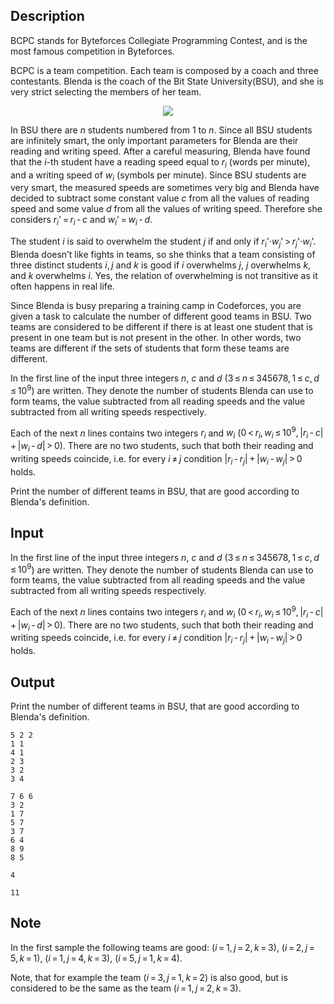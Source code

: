 ## Description

<div><p>BCPC stands for Byteforces Collegiate Programming Contest, and is the most famous competition in Byteforces.</p><p>BCPC is a team competition. Each team is composed by a coach and three contestants. Blenda is the coach of the Bit State University(BSU), and she is very strict selecting the members of her team.</p><center> <img class="tex-graphics" src="file://RpE9i0PN.png" style="max-width: 100.0%;max-height: 100.0%;"> </center><p>In BSU there are <span class="tex-span"><i>n</i></span> students numbered from 1 to <span class="tex-span"><i>n</i></span>. Since all BSU students are infinitely smart, the only important parameters for Blenda are their reading and writing speed. After a careful measuring, Blenda have found that the <span class="tex-span"><i>i</i></span>-th student have a <span class="tex-font-style-bf">reading</span> speed equal to <span class="tex-span"><i>r</i><sub class="lower-index"><i>i</i></sub></span> (words per minute), and a <span class="tex-font-style-bf">writing</span> speed of <span class="tex-span"><i>w</i><sub class="lower-index"><i>i</i></sub></span> (symbols per minute). Since BSU students are very smart, the measured speeds are sometimes very big and Blenda have decided to subtract some constant value <span class="tex-span"><i>c</i></span> from all the values of reading speed and some value <span class="tex-span"><i>d</i></span> from all the values of writing speed. Therefore she considers <span class="tex-span"><i>r</i><sub class="lower-index"><i>i</i></sub>' = <i>r</i><sub class="lower-index"><i>i</i></sub> - <i>c</i></span> and <span class="tex-span"><i>w</i><sub class="lower-index"><i>i</i></sub>' = <i>w</i><sub class="lower-index"><i>i</i></sub> - <i>d</i></span>. </p><p>The student <span class="tex-span"><i>i</i></span> is said to <span class="tex-font-style-it">overwhelm</span> the student <span class="tex-span"><i>j</i></span> if and only if <span class="tex-span"><i>r</i><sub class="lower-index"><i>i</i></sub>'·<i>w</i><sub class="lower-index"><i>j</i></sub>' &gt; <i>r</i><sub class="lower-index"><i>j</i></sub>'·<i>w</i><sub class="lower-index"><i>i</i></sub>'</span>. Blenda doesn’t like fights in teams, so she thinks that a team consisting of three distinct students <span class="tex-span"><i>i</i>, <i>j</i></span> and <span class="tex-span"><i>k</i></span> is <span class="tex-font-style-it">good</span> if <span class="tex-span"><i>i</i></span> overwhelms <span class="tex-span"><i>j</i></span>, <span class="tex-span"><i>j</i></span> overwhelms <span class="tex-span"><i>k</i></span>, and <span class="tex-span"><i>k</i></span> overwhelms <span class="tex-span"><i>i</i></span>. Yes, the relation of overwhelming is not transitive as it often happens in real life.</p><p>Since Blenda is busy preparing a training camp in Codeforces, you are given a task to calculate the number of different good teams in BSU. Two teams are considered to be different if there is at least one student that is present in one team but is not present in the other. In other words, two teams are different if the sets of students that form these teams are different.</p></div><div class="input-specification"><p>In the first line of the input three integers <span class="tex-span"><i>n</i></span>, <span class="tex-span"><i>c</i></span> and <span class="tex-span"><i>d</i></span> (<span class="tex-span">3 ≤ <i>n</i> ≤ 345678, 1 ≤ <i>c</i>, <i>d</i> ≤ 10<sup class="upper-index">9</sup></span>) are written. They denote the number of students Blenda can use to form teams, the value subtracted from all reading speeds and the value subtracted from all writing speeds respectively.</p><p>Each of the next <span class="tex-span"><i>n</i></span> lines contains two integers <span class="tex-span"><i>r</i><sub class="lower-index"><i>i</i></sub></span> and <span class="tex-span"><i>w</i><sub class="lower-index"><i>i</i></sub></span> (<span class="tex-span">0 &lt; <i>r</i><sub class="lower-index"><i>i</i></sub>, <i>w</i><sub class="lower-index"><i>i</i></sub> ≤ 10<sup class="upper-index">9</sup>, |<i>r</i><sub class="lower-index"><i>i</i></sub> - <i>c</i>| + |<i>w</i><sub class="lower-index"><i>i</i></sub> - <i>d</i>| &gt; 0</span>). There are no two students, such that both their reading and writing speeds coincide, i.e. for every <span class="tex-span"><i>i</i> ≠ <i>j</i></span> condition <span class="tex-span">|<i>r</i><sub class="lower-index"><i>i</i></sub> - <i>r</i><sub class="lower-index"><i>j</i></sub>| + |<i>w</i><sub class="lower-index"><i>i</i></sub> - <i>w</i><sub class="lower-index"><i>j</i></sub>| &gt; 0</span> holds.</p></div><div class="output-specification"><p>Print the number of different teams in BSU, that are good according to Blenda's definition.</p></div>

## Input

<p>In the first line of the input three integers <span class="tex-span"><i>n</i></span>, <span class="tex-span"><i>c</i></span> and <span class="tex-span"><i>d</i></span> (<span class="tex-span">3 ≤ <i>n</i> ≤ 345678, 1 ≤ <i>c</i>, <i>d</i> ≤ 10<sup class="upper-index">9</sup></span>) are written. They denote the number of students Blenda can use to form teams, the value subtracted from all reading speeds and the value subtracted from all writing speeds respectively.</p><p>Each of the next <span class="tex-span"><i>n</i></span> lines contains two integers <span class="tex-span"><i>r</i><sub class="lower-index"><i>i</i></sub></span> and <span class="tex-span"><i>w</i><sub class="lower-index"><i>i</i></sub></span> (<span class="tex-span">0 &lt; <i>r</i><sub class="lower-index"><i>i</i></sub>, <i>w</i><sub class="lower-index"><i>i</i></sub> ≤ 10<sup class="upper-index">9</sup>, |<i>r</i><sub class="lower-index"><i>i</i></sub> - <i>c</i>| + |<i>w</i><sub class="lower-index"><i>i</i></sub> - <i>d</i>| &gt; 0</span>). There are no two students, such that both their reading and writing speeds coincide, i.e. for every <span class="tex-span"><i>i</i> ≠ <i>j</i></span> condition <span class="tex-span">|<i>r</i><sub class="lower-index"><i>i</i></sub> - <i>r</i><sub class="lower-index"><i>j</i></sub>| + |<i>w</i><sub class="lower-index"><i>i</i></sub> - <i>w</i><sub class="lower-index"><i>j</i></sub>| &gt; 0</span> holds.</p>

## Output

<p>Print the number of different teams in BSU, that are good according to Blenda's definition.</p>





```input1
5 2 2
1 1
4 1
2 3
3 2
3 4

```




```input2
7 6 6
3 2
1 7
5 7
3 7
6 4
8 9
8 5

```




```output1
4

```




```output2
11

```



## Note

<p>In the first sample the following teams are good: <span class="tex-span">(<i>i</i> = 1, <i>j</i> = 2, <i>k</i> = 3)</span>, <span class="tex-span">(<i>i</i> = 2, <i>j</i> = 5, <i>k</i> = 1)</span>, <span class="tex-span">(<i>i</i> = 1, <i>j</i> = 4, <i>k</i> = 3)</span>, <span class="tex-span">(<i>i</i> = 5, <i>j</i> = 1, <i>k</i> = 4)</span>.</p><p>Note, that for example the team <span class="tex-span">(<i>i</i> = 3, <i>j</i> = 1, <i>k</i> = 2)</span> is also good, but is considered to be the same as the team <span class="tex-span">(<i>i</i> = 1, <i>j</i> = 2, <i>k</i> = 3)</span>.</p>
